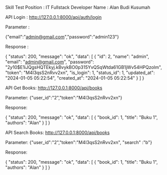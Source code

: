 Skill Test
Position : IT Fullstack Developer
Name : Alan Budi Kusumah

API Login :
http://127.0.0.1:8000/api/auth/login

Parameter :

{"email":"admin@gmail.com","password":"admin123"}

Response :

{
    "status": 200,
    "message": "ok",
    "data": [
        {
            "id": 2,
            "name": "admin",
            "email": "admin@gmail.com",
            "password": "$2y$10$E1iJQgsHQTEkyj.kBvykBO0p315YvQSqWtda61GB1jWv54HPQzolm",
            "token": "M4I3qsS2nRvv2xn",
            "is_login": 1,
            "status_id": 1,
            "updated_at": "2024-01-05 05:22:54",
            "created_at": "2024-01-05 05:22:54"
        }
    ]
}

API Get Books:
http://127.0.0.1:8000/api/books

Parameter:
{"user_id":"2","token":"M4I3qsS2nRvv2xn"}

Response:

{
    "status": 200,
    "message": "ok",
    "data": [
        {
            "book_id": 1,
            "title": "Buku 1",
            "authors": "Alan"
        }
    ]
}


API Search Books:
http://127.0.0.1:8000/api/books

Parameter:
{"user_id":"2","token":"M4I3qsS2nRvv2xn", "search" :"b"}


Response:

{
    "status": 200,
    "message": "ok",
    "data": [
        {
            "book_id": 1,
            "title": "Buku 1",
            "authors": "Alan"
        }
    ]
}